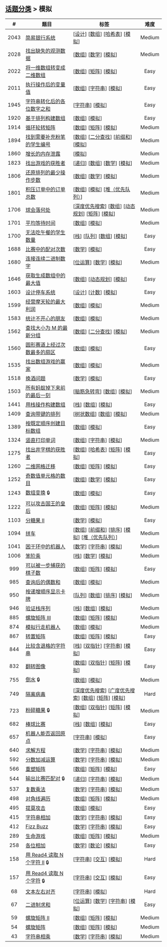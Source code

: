 <!--|This file generated by command(leetcode tag); DO NOT EDIT.            |-->
<!--+----------------------------------------------------------------------+-->
<!--|@author    openset <openset.wang@gmail.com>                           |-->
<!--|@link      https://github.com/openset                                 |-->
<!--|@home      https://github.com/openset/leetcode                        |-->
<!--+----------------------------------------------------------------------+-->

## [话题分类](../README.md) > 模拟

| # | 题目 | 标签 | 难度 |
| :-: | - | - | :-: |
| 2043 | [简易银行系统](../../problems/simple-bank-system) | [[设计](../design/README.md)] [[数组](../array/README.md)] [[哈希表](../hash-table/README.md)] [[模拟](../simulation/README.md)]  | Medium |
| 2028 | [找出缺失的观测数据](../../problems/find-missing-observations) | [[数组](../array/README.md)] [[数学](../math/README.md)] [[模拟](../simulation/README.md)]  | Medium |
| 2022 | [将一维数组转变成二维数组](../../problems/convert-1d-array-into-2d-array) | [[数组](../array/README.md)] [[矩阵](../matrix/README.md)] [[模拟](../simulation/README.md)]  | Easy |
| 2011 | [执行操作后的变量值](../../problems/final-value-of-variable-after-performing-operations) | [[数组](../array/README.md)] [[字符串](../string/README.md)] [[模拟](../simulation/README.md)]  | Easy |
| 1945 | [字符串转化后的各位数字之和](../../problems/sum-of-digits-of-string-after-convert) | [[字符串](../string/README.md)] [[模拟](../simulation/README.md)]  | Easy |
| 1920 | [基于排列构建数组](../../problems/build-array-from-permutation) | [[数组](../array/README.md)] [[模拟](../simulation/README.md)]  | Easy |
| 1914 | [循环轮转矩阵](../../problems/cyclically-rotating-a-grid) | [[数组](../array/README.md)] [[矩阵](../matrix/README.md)] [[模拟](../simulation/README.md)]  | Medium |
| 1894 | [找到需要补充粉笔的学生编号](../../problems/find-the-student-that-will-replace-the-chalk) | [[数组](../array/README.md)] [[二分查找](../binary-search/README.md)] [[前缀和](../prefix-sum/README.md)] [[模拟](../simulation/README.md)]  | Medium |
| 1860 | [增长的内存泄露](../../problems/incremental-memory-leak) | [[模拟](../simulation/README.md)]  | Medium |
| 1823 | [找出游戏的获胜者](../../problems/find-the-winner-of-the-circular-game) | [[递归](../recursion/README.md)] [[数组](../array/README.md)] [[数学](../math/README.md)] [[模拟](../simulation/README.md)]  | Medium |
| 1806 | [还原排列的最少操作步数](../../problems/minimum-number-of-operations-to-reinitialize-a-permutation) | [[数组](../array/README.md)] [[数学](../math/README.md)] [[模拟](../simulation/README.md)]  | Medium |
| 1801 | [积压订单中的订单总数](../../problems/number-of-orders-in-the-backlog) | [[数组](../array/README.md)] [[模拟](../simulation/README.md)] [[堆（优先队列）](../heap-priority-queue/README.md)]  | Medium |
| 1706 | [球会落何处](../../problems/where-will-the-ball-fall) | [[深度优先搜索](../depth-first-search/README.md)] [[数组](../array/README.md)] [[动态规划](../dynamic-programming/README.md)] [[矩阵](../matrix/README.md)] [[模拟](../simulation/README.md)]  | Medium |
| 1701 | [平均等待时间](../../problems/average-waiting-time) | [[数组](../array/README.md)] [[模拟](../simulation/README.md)]  | Medium |
| 1700 | [无法吃午餐的学生数量](../../problems/number-of-students-unable-to-eat-lunch) | [[栈](../stack/README.md)] [[队列](../queue/README.md)] [[数组](../array/README.md)] [[模拟](../simulation/README.md)]  | Easy |
| 1688 | [比赛中的配对次数](../../problems/count-of-matches-in-tournament) | [[数学](../math/README.md)] [[模拟](../simulation/README.md)]  | Easy |
| 1680 | [连接连续二进制数字](../../problems/concatenation-of-consecutive-binary-numbers) | [[位运算](../bit-manipulation/README.md)] [[数学](../math/README.md)] [[模拟](../simulation/README.md)]  | Medium |
| 1646 | [获取生成数组中的最大值](../../problems/get-maximum-in-generated-array) | [[数组](../array/README.md)] [[动态规划](../dynamic-programming/README.md)] [[模拟](../simulation/README.md)]  | Easy |
| 1603 | [设计停车系统](../../problems/design-parking-system) | [[设计](../design/README.md)] [[计数](../counting/README.md)] [[模拟](../simulation/README.md)]  | Easy |
| 1599 | [经营摩天轮的最大利润](../../problems/maximum-profit-of-operating-a-centennial-wheel) | [[数组](../array/README.md)] [[模拟](../simulation/README.md)]  | Medium |
| 1583 | [统计不开心的朋友](../../problems/count-unhappy-friends) | [[数组](../array/README.md)] [[模拟](../simulation/README.md)]  | Medium |
| 1562 | [查找大小为 M 的最新分组](../../problems/find-latest-group-of-size-m) | [[数组](../array/README.md)] [[二分查找](../binary-search/README.md)] [[模拟](../simulation/README.md)]  | Medium |
| 1560 | [圆形赛道上经过次数最多的扇区](../../problems/most-visited-sector-in-a-circular-track) | [[数组](../array/README.md)] [[模拟](../simulation/README.md)]  | Easy |
| 1535 | [找出数组游戏的赢家](../../problems/find-the-winner-of-an-array-game) | [[数组](../array/README.md)] [[模拟](../simulation/README.md)]  | Medium |
| 1518 | [换酒问题](../../problems/water-bottles) | [[数学](../math/README.md)] [[模拟](../simulation/README.md)]  | Easy |
| 1503 | [所有蚂蚁掉下来前的最后一刻](../../problems/last-moment-before-all-ants-fall-out-of-a-plank) | [[脑筋急转弯](../brainteaser/README.md)] [[数组](../array/README.md)] [[模拟](../simulation/README.md)]  | Medium |
| 1441 | [用栈操作构建数组](../../problems/build-an-array-with-stack-operations) | [[栈](../stack/README.md)] [[数组](../array/README.md)] [[模拟](../simulation/README.md)]  | Easy |
| 1409 | [查询带键的排列](../../problems/queries-on-a-permutation-with-key) | [[树状数组](../binary-indexed-tree/README.md)] [[数组](../array/README.md)] [[模拟](../simulation/README.md)]  | Medium |
| 1389 | [按既定顺序创建目标数组](../../problems/create-target-array-in-the-given-order) | [[数组](../array/README.md)] [[模拟](../simulation/README.md)]  | Easy |
| 1324 | [竖直打印单词](../../problems/print-words-vertically) | [[数组](../array/README.md)] [[字符串](../string/README.md)] [[模拟](../simulation/README.md)]  | Medium |
| 1275 | [找出井字棋的获胜者](../../problems/find-winner-on-a-tic-tac-toe-game) | [[数组](../array/README.md)] [[哈希表](../hash-table/README.md)] [[矩阵](../matrix/README.md)] [[模拟](../simulation/README.md)]  | Easy |
| 1260 | [二维网格迁移](../../problems/shift-2d-grid) | [[数组](../array/README.md)] [[矩阵](../matrix/README.md)] [[模拟](../simulation/README.md)]  | Easy |
| 1252 | [奇数值单元格的数目](../../problems/cells-with-odd-values-in-a-matrix) | [[数组](../array/README.md)] [[数学](../math/README.md)] [[模拟](../simulation/README.md)]  | Easy |
| 1243 | [数组变换](../../problems/array-transformation) 🔒 | [[数组](../array/README.md)] [[模拟](../simulation/README.md)]  | Easy |
| 1222 | [可以攻击国王的皇后](../../problems/queens-that-can-attack-the-king) | [[数组](../array/README.md)] [[矩阵](../matrix/README.md)] [[模拟](../simulation/README.md)]  | Medium |
| 1103 | [分糖果 II](../../problems/distribute-candies-to-people) | [[数学](../math/README.md)] [[模拟](../simulation/README.md)]  | Easy |
| 1094 | [拼车](../../problems/car-pooling) | [[数组](../array/README.md)] [[前缀和](../prefix-sum/README.md)] [[排序](../sorting/README.md)] [[模拟](../simulation/README.md)] [[堆（优先队列）](../heap-priority-queue/README.md)]  | Medium |
| 1041 | [困于环中的机器人](../../problems/robot-bounded-in-circle) | [[数学](../math/README.md)] [[字符串](../string/README.md)] [[模拟](../simulation/README.md)]  | Medium |
| 1006 | [笨阶乘](../../problems/clumsy-factorial) | [[栈](../stack/README.md)] [[数学](../math/README.md)] [[模拟](../simulation/README.md)]  | Medium |
| 999 | [可以被一步捕获的棋子数](../../problems/available-captures-for-rook) | [[数组](../array/README.md)] [[矩阵](../matrix/README.md)] [[模拟](../simulation/README.md)]  | Easy |
| 985 | [查询后的偶数和](../../problems/sum-of-even-numbers-after-queries) | [[数组](../array/README.md)] [[模拟](../simulation/README.md)]  | Medium |
| 950 | [按递增顺序显示卡牌](../../problems/reveal-cards-in-increasing-order) | [[队列](../queue/README.md)] [[数组](../array/README.md)] [[排序](../sorting/README.md)] [[模拟](../simulation/README.md)]  | Medium |
| 946 | [验证栈序列](../../problems/validate-stack-sequences) | [[栈](../stack/README.md)] [[数组](../array/README.md)] [[模拟](../simulation/README.md)]  | Medium |
| 885 | [螺旋矩阵 III](../../problems/spiral-matrix-iii) | [[数组](../array/README.md)] [[矩阵](../matrix/README.md)] [[模拟](../simulation/README.md)]  | Medium |
| 874 | [模拟行走机器人](../../problems/walking-robot-simulation) | [[数组](../array/README.md)] [[模拟](../simulation/README.md)]  | Medium |
| 867 | [转置矩阵](../../problems/transpose-matrix) | [[数组](../array/README.md)] [[矩阵](../matrix/README.md)] [[模拟](../simulation/README.md)]  | Easy |
| 844 | [比较含退格的字符串](../../problems/backspace-string-compare) | [[栈](../stack/README.md)] [[双指针](../two-pointers/README.md)] [[字符串](../string/README.md)] [[模拟](../simulation/README.md)]  | Easy |
| 832 | [翻转图像](../../problems/flipping-an-image) | [[数组](../array/README.md)] [[双指针](../two-pointers/README.md)] [[矩阵](../matrix/README.md)] [[模拟](../simulation/README.md)]  | Easy |
| 755 | [倒水](../../problems/pour-water) 🔒 | [[数组](../array/README.md)] [[模拟](../simulation/README.md)]  | Medium |
| 749 | [隔离病毒](../../problems/contain-virus) | [[深度优先搜索](../depth-first-search/README.md)] [[广度优先搜索](../breadth-first-search/README.md)] [[数组](../array/README.md)] [[矩阵](../matrix/README.md)] [[模拟](../simulation/README.md)]  | Hard |
| 723 | [粉碎糖果](../../problems/candy-crush) 🔒 | [[数组](../array/README.md)] [[双指针](../two-pointers/README.md)] [[矩阵](../matrix/README.md)] [[模拟](../simulation/README.md)]  | Medium |
| 682 | [棒球比赛](../../problems/baseball-game) | [[栈](../stack/README.md)] [[数组](../array/README.md)] [[模拟](../simulation/README.md)]  | Easy |
| 657 | [机器人能否返回原点](../../problems/robot-return-to-origin) | [[字符串](../string/README.md)] [[模拟](../simulation/README.md)]  | Easy |
| 640 | [求解方程](../../problems/solve-the-equation) | [[数学](../math/README.md)] [[字符串](../string/README.md)] [[模拟](../simulation/README.md)]  | Medium |
| 592 | [分数加减运算](../../problems/fraction-addition-and-subtraction) | [[数学](../math/README.md)] [[字符串](../string/README.md)] [[模拟](../simulation/README.md)]  | Medium |
| 566 | [重塑矩阵](../../problems/reshape-the-matrix) | [[数组](../array/README.md)] [[矩阵](../matrix/README.md)] [[模拟](../simulation/README.md)]  | Easy |
| 544 | [输出比赛匹配对](../../problems/output-contest-matches) 🔒 | [[递归](../recursion/README.md)] [[字符串](../string/README.md)] [[模拟](../simulation/README.md)]  | Medium |
| 537 | [复数乘法](../../problems/complex-number-multiplication) | [[数学](../math/README.md)] [[字符串](../string/README.md)] [[模拟](../simulation/README.md)]  | Medium |
| 498 | [对角线遍历](../../problems/diagonal-traverse) | [[数组](../array/README.md)] [[矩阵](../matrix/README.md)] [[模拟](../simulation/README.md)]  | Medium |
| 495 | [提莫攻击](../../problems/teemo-attacking) | [[数组](../array/README.md)] [[模拟](../simulation/README.md)]  | Easy |
| 415 | [字符串相加](../../problems/add-strings) | [[数学](../math/README.md)] [[字符串](../string/README.md)] [[模拟](../simulation/README.md)]  | Easy |
| 412 | [Fizz Buzz](../../problems/fizz-buzz) | [[数学](../math/README.md)] [[字符串](../string/README.md)] [[模拟](../simulation/README.md)]  | Easy |
| 289 | [生命游戏](../../problems/game-of-life) | [[数组](../array/README.md)] [[矩阵](../matrix/README.md)] [[模拟](../simulation/README.md)]  | Medium |
| 258 | [各位相加](../../problems/add-digits) | [[数学](../math/README.md)] [[数论](../number-theory/README.md)] [[模拟](../simulation/README.md)]  | Easy |
| 158 | [用 Read4 读取 N 个字符 II](../../problems/read-n-characters-given-read4-ii-call-multiple-times) 🔒 | [[字符串](../string/README.md)] [[交互](../interactive/README.md)] [[模拟](../simulation/README.md)]  | Hard |
| 157 | [用 Read4 读取 N 个字符](../../problems/read-n-characters-given-read4) 🔒 | [[字符串](../string/README.md)] [[交互](../interactive/README.md)] [[模拟](../simulation/README.md)]  | Easy |
| 68 | [文本左右对齐](../../problems/text-justification) | [[字符串](../string/README.md)] [[模拟](../simulation/README.md)]  | Hard |
| 67 | [二进制求和](../../problems/add-binary) | [[位运算](../bit-manipulation/README.md)] [[数学](../math/README.md)] [[字符串](../string/README.md)] [[模拟](../simulation/README.md)]  | Easy |
| 59 | [螺旋矩阵 II](../../problems/spiral-matrix-ii) | [[数组](../array/README.md)] [[矩阵](../matrix/README.md)] [[模拟](../simulation/README.md)]  | Medium |
| 54 | [螺旋矩阵](../../problems/spiral-matrix) | [[数组](../array/README.md)] [[矩阵](../matrix/README.md)] [[模拟](../simulation/README.md)]  | Medium |
| 43 | [字符串相乘](../../problems/multiply-strings) | [[数学](../math/README.md)] [[字符串](../string/README.md)] [[模拟](../simulation/README.md)]  | Medium |
